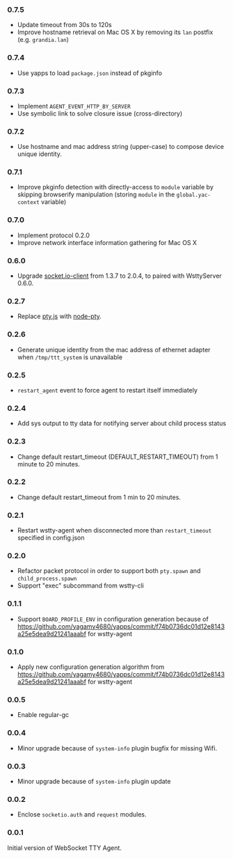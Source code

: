 ### 0.7.5

- Update timeout from 30s to 120s
- Improve hostname retrieval on Mac OS X by removing its `lan` postfix (e.g. `grandia.lan`)

### 0.7.4

- Use yapps to load `package.json` instead of pkginfo

### 0.7.3

- Implement `AGENT_EVENT_HTTP_BY_SERVER`
- Use symbolic link to solve closure issue (cross-directory)

### 0.7.2

- Use hostname and mac address string (upper-case) to compose device unique identity.

### 0.7.1

- Improve pkginfo detection with directly-access to `module` variable by skipping browserify manipulation (storing `module` in the `global.yac-context` variable)

### 0.7.0

- Implement protocol 0.2.0
- Improve network interface information gathering for Mac OS X

### 0.6.0

- Upgrade [socket.io-client](https://github.com/socketio/socket.io-client) from 1.3.7 to 2.0.4, to paired with WsttyServer 0.6.0.

### 0.2.7

- Replace [pty.js](https://github.com/chjj/pty.js) with [node-pty](https://github.com/Tyriar/node-pty).

### 0.2.6

- Generate unique identity from the mac address of ethernet adapter when `/tmp/ttt_system` is unavailable

### 0.2.5

- `restart_agent` event to force agent to restart itself immediately

### 0.2.4

- Add sys output to tty data for notifying server about child process status

### 0.2.3

- Change default restart_timeout (DEFAULT_RESTART_TIMEOUT) from 1 minute to 20 minutes.

### 0.2.2

- Change default restart_timeout from 1 min to 20 minutes.

### 0.2.1

- Restart wstty-agent when disconnected more than `restart_timeout` specified in config.json

### 0.2.0

- Refactor packet protocol in order to support both `pty.spawn` and `child_process.spawn`
- Support "exec" subcommand from wstty-cli

### 0.1.1

- Support `BOARD_PROFILE_ENV` in configuration generation because of https://github.com/yagamy4680/yapps/commit/f74b0736dc01d12e8143a25e5dea9d21241aaabf for wstty-agent

### 0.1.0

- Apply new configuration generation algorithm from https://github.com/yagamy4680/yapps/commit/f74b0736dc01d12e8143a25e5dea9d21241aaabf for wstty-agent

### 0.0.5

- Enable regular-gc

### 0.0.4

- Minor upgrade because of `system-info` plugin bugfix for missing Wifi.

### 0.0.3

- Minor upgrade because of `system-info` plugin update

### 0.0.2

- Enclose `socketio.auth` and `request` modules.

### 0.0.1

Initial version of WebSocket TTY Agent.
